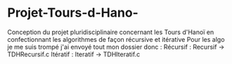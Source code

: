# Projet-Tours-d-Hano-
Conception du projet pluridisciplinaire concernant les Tours d'Hanoï en confectionnant les algorithmes de façon récursive et itérative
Pour les algo je me suis trompé j'ai envoyé tout mon dossier donc :
Récursif : Recursif -> TDHRecursif.c
Itératif : Iteratif -> TDHIteratif.c
